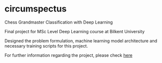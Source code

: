 # circumspectus
Chess Grandmaster Classification with Deep Learning

Final project for MSc Level Deep Learning course at Bilkent University

Designed the problem formulation, machine learning model architecture and necessary training scripts for this project. 

For further information regarding the project, please check [here](report.pdf)
